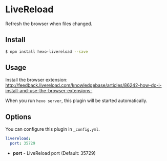# LiveReload

Refresh the browser when files changed.

## Install

``` bash
$ npm install hexo-livereload --save
```

## Usage

Install the browser extension: <http://feedback.livereload.com/knowledgebase/articles/86242-how-do-i-install-and-use-the-browser-extensions->

When you run `hexo server`, this plugin will be started automatically.

## Options

You can configure this plugin in `_config.yml`.

``` yaml
livereload:
  port: 35729
```

- **port** - LiveReload port (Default: 35729)